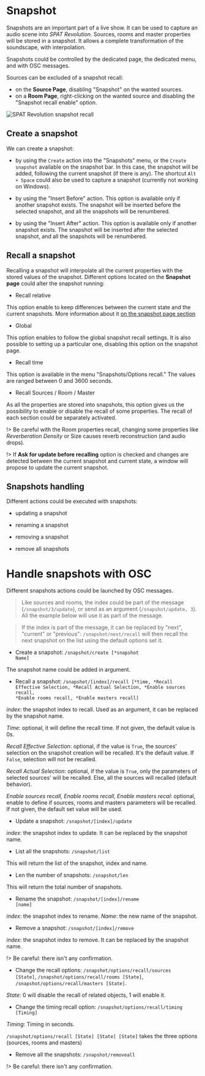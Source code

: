 # Snapshot

Snapshots are an important part of a live show.
It can be used to capture an audio scene into _SPAT Revolution_.
Sources, rooms and master properties will be stored in a snapshot.
It allows a complete transformation of the soundscape, with interpolation.

Snapshots could be controlled by the dedicated page, the dedicated menu, and with OSC messages.

Sources can be excluded of a snapshot recall:
- on the **Source Page**, disabling "Snapshot" on the wanted sources.
- on a **Room Page**, right-clicking on the wanted source and disabling the "Snapshot recall enable" option.

![_SPAT Revolution_ snapshot recall](include/SpatRevolution_snapshot_recall.gif)

<!-- TODO: update the image -->


## Create a snapshot

We can create a snapshot:
- by using the <code>Create</code> action into the "Snapshots" menu, or the <code>Create snapshot</code> available on the snapshot bar.
In this case, the snapshot will be added, following the current snapshot (if there is any).
The shortcut <code>Alt + Space</code> could also be used to capture a snapshot (currently not working on Windows).

- by using the "Insert Before" action.
This option is available only if another snapshot exists.
The snapshot will be inserted before the selected snapshot, and all the snapshots will be renumbered.

- by using the "Insert After" action.
This option is available only if another snapshot exists.
The snapshot will be inserted after the selected snapshot, and all the snapshots will be renumbered.


## Recall a snapshot

Recalling a snapshot will interpolate all the current properties with the stored values of the snapshot.
Different options located on the **Snapshot page** could alter the snapshot running:

- Recall relative

This option enable to keep differences between the current state and the current snapshots. More information about it [on the snapshot page section](Spat_Environment_Snapshot_Page.md)

- Global

This option enables to follow the global snapshot recall settings. It is also possible to setting up a particular one, disabling this option on the snapshot page.

- Recall time

This option is available in the menu "Snapshots/Options recall."
The values are ranged between 0 and 3600 seconds.

- Recall Sources / Room / Master

As all the properties are stored into snapshots, this option gives us the possibility to enable or disable the recall of some properties.
The recall of each section could be separately activated.

!> Be careful with the Room properties recall, changing some properties like _Reverberation Density_ or Size causes reverb reconstruction (and audio drops).

!> If **Ask for update before recalling** option is checked and changes are detected between the current snapshot and current state, a window will propose to update the current snapshot.

## Snapshots handling

 Different actions could be executed with snapshots:

 - updating a snapshot

 - renaming a snapshot

 - removing a snapshot

 - remove all snapshots

# Handle snapshots with OSC

Different snapshots actions could be launched by OSC messages.

> Like sources and rooms, the index could be part of the message (<code>/snapshot/3/update</code>), or send as an argument (<code>/snapshot/update, 3</code>). All the example below will use it as part of the message.

> If the index is part of the message, it can be replaced by "next", "current" or "previous": <code>/snapshot/next/recall</code> will then recall the next snapshot on the list using the default options set it.

- Create a snapshot: <code>/snapshot/create [*snapshot Name]</code>

The snapshot name could be added in argument.

- Recall a snapshot: <code>/snapshot/[index]/recall [*time, *Recall Effective Selection, *Recall Actual Selection, *Enable sources recall, *Enable rooms recall, *Enable masters recall] </code>

 _index_: the snapshot index to recall. Used as an argument, it can be replaced by the snapshot name.

 _Time_: optional, it will define the recall time. If not given, the default value is 0s.

 _Recall Effective Selection_: optional, if the value is <code>True</code>, the sources' selection on the snapshot creation will be recalled. It's the default value. If <code>False</code>, selection will not be recalled.

 _Recall Actual Selection_: optional, if the value is <code>True</code>, only the parameters of selected sources' will be recalled. Else, all the sources will recalled (default behavior).

_Enable sources recall, Enable rooms recall, Enable masters recal_: optional, enable to define if sources, rooms and masters parameters will be recalled. If not given, the default set value will be used. 


- Update a snapshot: <code>/snapshot/[index]/update </code>

_index_: the snapshot index to update.
It can be replaced by the snapshot name.

- List all the snapshots: <code>/snapshot/list</code>

This will return the list of the snapshot, index and name.

- Len the number of snapshots: <code>/snapshot/len</code>

This will return the total number of snapshots.

- Rename the snapshot: <code>/snapshot/[index]/rename [name]</code>

_index_: the snapshot index to rename.
_Name_: the new name of the snapshot.

- Remove a snapshot: <code>/snapshot/[index]/remove</code>

_index_: the snapshot index to remove.
It can be replaced by the snapshot name.

!> Be careful: there isn't any confirmation.

- Change the recall options: <code>/snapshot/options/recall/sources [State]</code>, <code>/snapshot/options/recall/rooms [State]</code>, <code>/snapshot/options/recall/masters [State]</code>.

_State_: 0 will disable the recall of related objects, 1 will enable it.

- Change the timing recall option:  <code>/snapshot/options/recall/timing [Timing]</code>

_Timing_: Timing in seconds.

<code>/snapshot/options/recall [State] [State] [State]</code> takes the three options (sources, rooms and masters)

- Remove all the snapshots: <code>/snapshot/removeall</code>

!> Be careful: there isn't any confirmation.